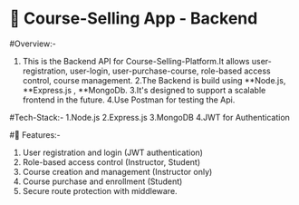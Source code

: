  # 📘 Course-Selling App - Backend 

 #Overview:-
  1. This is the Backend API for Course-Selling-Platform.It allows user-registration, user-login, user-purchase-course, role-based access control, course management.
  2.The Backend is build using **Node.js, **Express.js , **MongoDb.
  3.It's designed to support a scalable frontend in the future.
  4.Use Postman for testing the Api.

#Tech-Stack:-
  1.Node.js
  2.Express.js
  3.MongoDB
  4.JWT for Authentication

#🚀 Features:-
  1. User registration and login (JWT authentication)
  2. Role-based access control (Instructor, Student)
  3. Course creation and management (Instructor only)
  4. Course purchase and enrollment (Student)
  5. Secure route protection with middleware.

  
  
  
   
